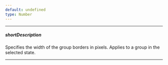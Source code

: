 ```yaml
---
default: undefined
type: Number
---
```

---
##### shortDescription
Specifies the width of the group borders in pixels. Applies to a group in the selected state.

---
